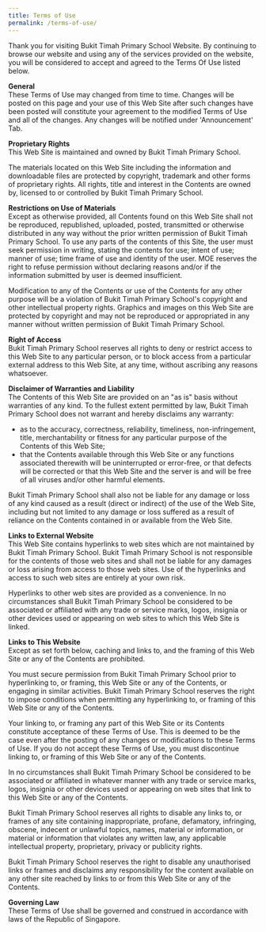 ```yaml
---
title: Terms of Use
permalink: /terms-of-use/
---
```

Thank you for visiting Bukit Timah Primary School Website. By continuing to browse our website and using any of the services provided on the website, you will be considered to accept and agreed to the Terms Of Use listed below.  
  
**General**  
These Terms of Use may changed from time to time. Changes will be posted on this page and your use of this Web Site after such changes have been posted will constitute your agreement to the modified Terms of Use and all of the changes. Any changes will be notified under 'Announcement' Tab.  
  
**Proprietary Rights**  
This Web Site is maintained and owned by Bukit Timah Primary School.  
  
The materials located on this Web Site including the information and downloadable files are protected by copyright, trademark and other forms of proprietary rights. All rights, title and interest in the Contents are owned by, licensed to or controlled by Bukit Timah Primary School.  
  
**Restrictions on Use of Materials**  
Except as otherwise provided, all Contents found on this Web Site shall not be reproduced, republished, uploaded, posted, transmitted or otherwise distributed in any way without the prior written permission of Bukit Timah Primary School. To use any parts of the contents of this Site, the user must seek permission in writing, stating the contents for use; intent of use; manner of use; time frame of use and identity of the user. MOE reserves the right to refuse permission without declaring reasons and/or if the information submitted by user is deemed insufficient.  
  
Modification to any of the Contents or use of the Contents for any other purpose will be a violation of Bukit Timah Primary School's copyright and other intellectual property rights. Graphics and images on this Web Site are protected by copyright and may not be reproduced or appropriated in any manner without written permission of Bukit Timah Primary School.  
  
**Right of Access**  
Bukit Timah Primary School reserves all rights to deny or restrict access to this Web Site to any particular person, or to block access from a particular external address to this Web Site, at any time, without ascribing any reasons whatsoever.  
  
**Disclaimer of Warranties and Liability**  
The Contents of this Web Site are provided on an "as is" basis without warranties of any kind. To the fullest extent permitted by law, Bukit Timah Primary School does not warrant and hereby disclaims any warranty:  

*   as to the accuracy, correctness, reliability, timeliness, non-infringement, title, merchantability or fitness for any particular purpose of the Contents of this Web Site;
*   that the Contents available through this Web Site or any functions associated therewith will be uninterrupted or error-free, or that defects will be corrected or that this Web Site and the server is and will be free of all viruses and/or other harmful elements.  
    

  
Bukit Timah Primary School shall also not be liable for any damage or loss of any kind caused as a result (direct or indirect) of the use of the Web Site, including but not limited to any damage or loss suffered as a result of reliance on the Contents contained in or available from the Web Site.  
  
**Links to External Website**  
This Web Site contains hyperlinks to web sites which are not maintained by Bukit Timah Primary School. Bukit Timah Primary School is not responsible for the contents of those web sites and shall not be liable for any damages or loss arising from access to those web sites. Use of the hyperlinks and access to such web sites are entirely at your own risk.  
  
Hyperlinks to other web sites are provided as a convenience. In no circumstances shall Bukit Timah Primary School be considered to be associated or affiliated with any trade or service marks, logos, insignia or other devices used or appearing on web sites to which this Web Site is linked.  
  
**Links to This Website**  
Except as set forth below, caching and links to, and the framing of this Web Site or any of the Contents are prohibited.  
  
You must secure permission from Bukit Timah Primary School prior to hyperlinking to, or framing, this Web Site or any of the Contents, or engaging in similar activities. Bukit Timah Primary School reserves the right to impose conditions when permitting any hyperlinking to, or framing of this Web Site or any of the Contents.  
  
Your linking to, or framing any part of this Web Site or its Contents constitute acceptance of these Terms of Use. This is deemed to be the case even after the posting of any changes or modifications to these Terms of Use. If you do not accept these Terms of Use, you must discontinue linking to, or framing of this Web Site or any of the Contents.  
  
In no circumstances shall Bukit Timah Primary School be considered to be associated or affiliated in whatever manner with any trade or service marks, logos, insignia or other devices used or appearing on web sites that link to this Web Site or any of the Contents.  
  
Bukit Timah Primary School reserves all rights to disable any links to, or frames of any site containing inappropriate, profane, defamatory, infringing, obscene, indecent or unlawful topics, names, material or information, or material or information that violates any written law, any applicable intellectual property, proprietary, privacy or publicity rights.  
  
Bukit Timah Primary School reserves the right to disable any unauthorised links or frames and disclaims any responsibility for the content available on any other site reached by links to or from this Web Site or any of the Contents.  
  
**Governing Law**  
These Terms of Use shall be governed and construed in accordance with laws of the Republic of Singapore.